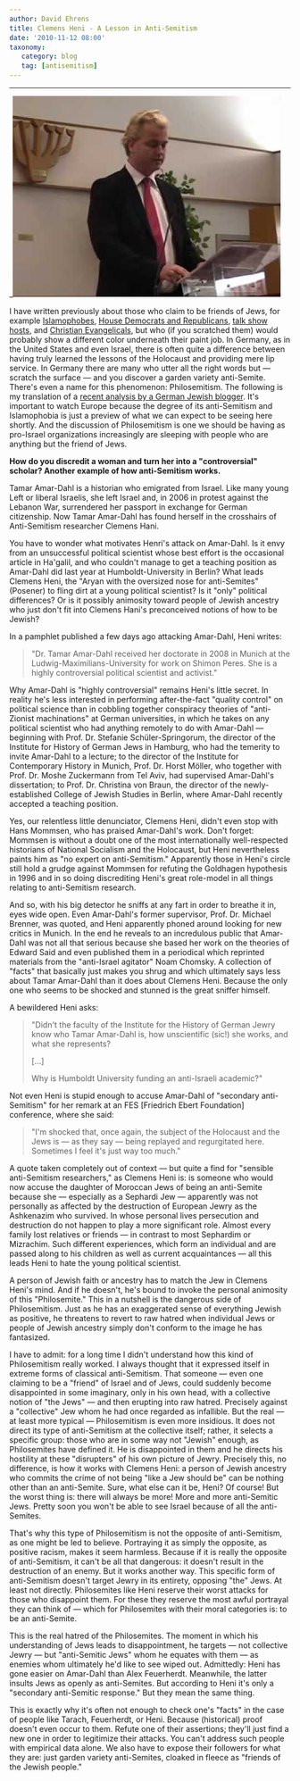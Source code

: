 ```yaml
---
author: David Ehrens
title: Clemens Heni - A Lesson in Anti-Semitism
date: '2010-11-12 08:00'
taxonomy:
   category: blog
   tag: [antisemitism]
---
```

---

_[![Geerd Wilders](wilders.jpg "Geerd Wilders")](wilders.jpg)

I have written previously about those who claim to be friends of Jews, for example [Islamophobes](http://warincontext.org/2010/10/11/pamela-gellers-english-friends-islamophobes-united/), [House Democrats and Republicans](http://www.nationalreview.com/articles/250159/israel-and-congressional-democrats-daniel-pipes), [talk show hosts](http://www.salon.com/news/politics/war_room/2010/11/12/beck_adl_foxman_letter), and [Christian Evangelicals](http://www.cufi.org/), but who (if you scratched them) would probably show a different color underneath their paint job. In Germany, as in the United States and even Israel, there is often quite a difference between having truly learned the lessons of the Holocaust and providing mere lip service. In Germany there are many who utter all the right words but — scratch the surface — and you discover a garden variety anti-Semite. There's even a name for this phenomenon: Philosemitism. The following is my translation of a [recent analysis by a German Jewish blogger](http://schmok.blogsport.eu/2010/11/12/clemens-heni-eine-lehrstunde-in-antisemitismus/). It's important to watch Europe because the degree of its anti-Semitism and Islamophobia is just a preview of what we can expect to be seeing here shortly. And the discussion of Philosemitism is one we should be having as pro-Israel organizations increasingly are sleeping with people who are anything but the friend of Jews. 

**How do you discredit a woman and turn her into a "controversial" scholar? Another example of how anti-Semitism works.**  

Tamar Amar-Dahl is a historian who emigrated from Israel. Like many young Left or liberal Israelis, she left Israel and, in 2006 in protest against the Lebanon War, surrendered her passport in exchange for German citizenship. Now Tamar Amar-Dahl has found herself in the crosshairs of Anti-Semitism researcher Clemens Hani.  

You have to wonder what motivates Henri's attack on Amar-Dahl. Is it envy from an unsuccessful political scientist whose best effort is the occasional article in Ha'galil, and who couldn't manage to get a teaching position as Amar-Dahl did last year at Humboldt-University in Berlin? What leads Clemens Heni, the "Aryan with the oversized nose for anti-Semites" (Posener) to fling dirt at a young political scientist? Is it "only" political differences? Or is it possibly animosity toward people of Jewish ancestry who just don't fit into Clemens Hani's preconceived notions of how to be Jewish? 

In a pamphlet published a few days ago attacking Amar-Dahl, Heni writes:  

> <p>"Dr. Tamar Amar-Dahl received her doctorate in 2008 in Munich at the Ludwig-Maximilians-University for work on Shimon Peres. She is a highly controversial political scientist and activist."

Why Amar-Dahl is "highly controversial" remains Heni's little secret. In reality he's less interested in performing after-the-fact "quality control" on political science than in cobbling together conspiracy theories of "anti-Zionist machinations" at German universities, in which he takes on any political scientist who had anything remotely to do with Amar-Dahl &#8212; beginning with Prof. Dr. Stefanie Schüler-Springorum, the director of the Institute for History of German Jews in Hamburg, who had the temerity to invite Amar-Dahl to a lecture; to the director of the Institute for Contemporary History in Munich, Prof. Dr. Horst Möller, who together with Prof. Dr. Moshe Zuckermann from Tel Aviv, had supervised Amar-Dahl's dissertation; to Prof. Dr. Christina von Braun, the director of the newly-established College of Jewish Studies in Berlin, where Amar-Dahl recently accepted a teaching position.  

Yes, our relentless little denunciator, Clemens Heni, didn't even stop with Hans Mommsen, who has praised Amar-Dahl's work. Don't forget: Mommsen is without a doubt one of the most internationally well-respected historians of National Socialism and the Holocaust, but Heni nevertheless paints him as "no expert on anti-Semitism." Apparently those in Heni's circle still hold a grudge against Mommsen for refuting the Goldhagen hypothesis in 1996 and in so doing discrediting Heni's great role-model in all things relating to anti-Semitism research.  

And so, with his big detector he sniffs at any fart in order to breathe it in, eyes wide open. Even Amar-Dahl's former supervisor, Prof. Dr. Michael Brenner, was quoted, and Heni apparently phoned around looking for new critics in Munich. In the end he reveals to an incredulous public that Amar-Dahl was not all that serious because she based her work on the theories of Edward Said and even published them in a periodical which reprinted materials from the "anti-Israel agitator" Noam Chomsky. A collection of "facts" that basically just makes you shrug and which ultimately says less about Tamar Amar-Dahl than it does about Clemens Heni. Because the only one who seems to be shocked and stunned is the great sniffer himself.  

A bewildered Heni asks:  

> <p>"Didn't the faculty of the Institute for the History of German Jewry know who Tamar Amar-Dahl is, how unscientific (sic!) she works, and what she represents?
>
> [...]
>
> Why is Humboldt University funding an anti-Israeli academic?"

Not even Heni is stupid enough to accuse Amar-Dahl of "secondary anti-Semitism" for her remark at an FES [Friedrich Ebert Foundation] conference, where she said:  

> <p>"I'm shocked that, once again, the subject of the Holocaust and the Jews is &#8212; as they say &#8212; being replayed and regurgitated here. Sometimes I feel it's just way too much."

A quote taken completely out of context &#8212; but quite a find for "sensible anti-Semitism researchers," as Clemens Heni is: is someone who would now accuse the daughter of Moroccan Jews of being an anti-Semite because she &#8212; especially as a Sephardi Jew &#8212; apparently was not personally as affected by the destruction of European Jewry as the Ashkenazim who survived. In whose personal lives persecution and destruction do not happen to play a more significant role. Almost every family lost relatives or friends &#8212; in contrast to most Sephardim or Mizrachim. Such different experiences, which form an individual and are passed along to his children as well as current acquaintances &#8212; all this leads Heni to hate the young political scientist.  

A person of Jewish faith or ancestry has to match the Jew in Clemens Heni's mind. And if he doesn't, he's bound to invoke the personal animosity of this "Philosemite." This in a nutshell is the dangerous side of Philosemitism. Just as he has an exaggerated sense of everything Jewish as positive, he threatens to revert to raw hatred when individual Jews or people of Jewish ancestry simply don't conform to the image he has fantasized.  

I have to admit: for a long time I didn't understand how this kind of Philosemitism really worked. I always thought that it expressed itself in extreme forms of classical anti-Semitism. That someone &#8212; even one claiming to be a "friend" of Israel and of Jews, could suddenly become disappointed in some imaginary, only in his own head, with a collective notion of "the Jews" &#8212; and then erupting into raw hatred. Precisely against a "collective" Jew whom he had once regarded as infallible. But the real &#8212; at least more typical &#8212; Philosemitism is even more insidious. It does not direct its type of anti-Semitism at the collective itself; rather, it selects a specific group: those who are in some way not "Jewish" enough, as Philosemites have defined it. He is disappointed in them and he directs his hostility at these "disrupters" of his own picture of Jewry. Precisely this, no difference, is how it works with Clemens Heni: a person of Jewish ancestry who commits the crime of not being "like a Jew should be" can be nothing other than an anti-Semite. Sure, what else can it be, Heni? Of course! But the worst thing is: there will always be more! More and more anti-Semitic Jews. Pretty soon you won't be able to see Israel because of all the anti-Semites.  

That's why this type of Philosemitism is not the opposite of anti-Semitism, as one might be led to believe. Portraying it as simply the opposite, as positive racism, makes it seem harmless. Because if it is really the opposite of anti-Semitism, it can't be all that dangerous: it doesn't result in the destruction of an enemy. But it works another way. This specific form of anti-Semitism doesn't target Jewry in its entirety, opposing "the" Jews. At least not directly. Philosemites like Heni reserve their worst attacks for those who disappoint them. For these they reserve the most awful portrayal they can think of &#8212; which for Philosemites with their moral categories is: to be an anti-Semite.  

This is the real hatred of the Philosemites. The moment in which his understanding of Jews leads to disappointment, he targets &#8212; not collective Jewry &#8212; but "anti-Semitic Jews" whom he equates with them &#8212; as enemies whom ultimately he'd like to see wiped out. Admittedly: Heni has gone easier on Amar-Dahl than Alex Feuerherdt. Meanwhile, the latter insults Jews as openly as anti-Semites. But according to Heni it's only a "secondary anti-Semitic response." But they mean the same thing.  

This is exactly why it's often not enough to check one's "facts" in the case of people like Tarach, Feuerherdt, or Heni. Because (historical) proof doesn't even occur to them. Refute one of their assertions; they'll just find a new one in order to legitimize their attacks. You can't address such people with empirical data alone. We also have to expose their followers for what they are: just garden variety anti-Semites, cloaked in fleece as "friends of the Jewish people."
